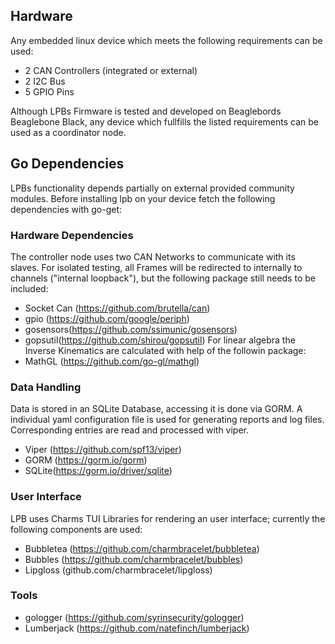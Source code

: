 ## Hardware
Any embedded linux device which meets the following requirements can be used:
- 2 CAN Controllers (integrated or external)
- 2 I2C Bus
- 5 GPIO Pins

Although LPBs Firmware is tested and developed on Beaglebords Beaglebone Black, any device
which fullfills the listed requirements can be used as a coordinator node.

## Go Dependencies
LPBs functionality depends partially on external provided community modules.
Before installing lpb on your device fetch the following dependencies with go-get:

### Hardware Dependencies
The controller node uses two CAN Networks to communicate with its slaves.
For isolated testing, all Frames will be redirected to internally to channels ("internal loopback"), but the following
package still needs to be included:

- Socket Can (https://github.com/brutella/can)
- gpio (https://github.com/google/periph)
- gosensors(https://github.com/ssimunic/gosensors)
- gopsutil(https://github.com/shirou/gopsutil)
For linear algebra the Inverse Kinematics are calculated with help of the followin package:
- MathGL (https://github.com/go-gl/mathgl)

### Data Handling
Data is stored in an SQLite Database, accessing it is done via GORM.
A individual yaml configuration file is used for generating reports and log files.
Corresponding entries are read and processed with viper.

- Viper (https://github.com/spf13/viper)
- GORM (https://gorm.io/gorm)
- SQLite(https://gorm.io/driver/sqlite)

### User Interface

LPB uses Charms TUI Libraries for rendering an user interface;
currently the following components are used:
- Bubbletea (https://github.com/charmbracelet/bubbletea)
- Bubbles (https://github.com/charmbracelet/bubbles)
- Lipgloss (github.com/charmbracelet/lipgloss)

### Tools
- gologger (https://github.com/syrinsecurity/gologger)
- Lumberjack (https://github.com/natefinch/lumberjack)